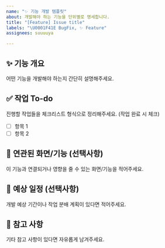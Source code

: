 ```yaml
---
name: "✨ 기능 개발 템플릿"
about: 개발해야 하는 기능을 단위별로 명세합니다.
title: "[Feature] Issue title"
labels: "\U0001F41E BugFix, ✨ Feature"
assignees: suuuuya

---
```


## ✨ 기능 개요
어떤 기능을 개발해야 하는지 간단히 설명해주세요.

## ✅ 작업 To-do
진행할 작업들을 체크리스트 형식으로 정리해주세요. (작업 완료 시 체크)
- [ ] 항목 1
- [ ] 항목 2

## 🔁 연관된 화면/기능 (선택사항)
이 기능과 연결되거나 영향을 줄 수 있는 화면/기능을 적어주세요.

## 📅 예상 일정 (선택사항)
개발 예상 기간이나 작업 분배 계획이 있다면 적어주세요.

## 📄 참고 사항
기타 참고 사항이 있다면 자유롭게 남겨주세요.
